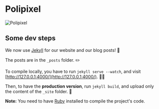 # Polipixel

![Polipixel](https://polipixel.com/assets/images/facebook-share.png)

## Some dev steps

We now use [Jekyll](https://jekyllrb.com) for our website and our blog posts! 🎉

The posts are in the `_posts` folder. ✏️ 

To compile locally, you have to run `jekyll serve --watch`, and visit [http://127.0.0.1:4000/](http://127.0.0.1:4000/). 👨‍💻

Then, to have the **production version**, run `jekyll build`, and upload only the content of the `_site` folder. 🚀

**Note:** You need to have [Ruby](https://www.ruby-lang.org/) installed to compile the project's code.
